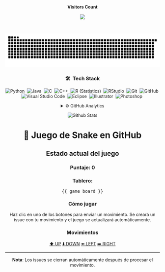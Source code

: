 <div align="center">
<br><p align="centre"><b>Visitors Count</b></p>  

<p align="center"><img align="center" src="https://profile-counter.glitch.me/{Campalans03}/count.svg" /></p> 
<br>
</div>

<p align = "center">
	<img src = "https://github.com/7oSkaaa/7oSkaaa/blob/output/github-contribution-grid-snake.svg?" alt = "Snake Game"/>
</p>

<div align='center'>

### 🛠 &nbsp;Tech Stack

![Python](https://img.shields.io/badge/-Python-05122A?style=flat&logo=python)&nbsp;
![Java](https://img.shields.io/badge/-Java-05122A?style=flat&logo=Java&logoColor=FFA518)&nbsp;
![C](https://img.shields.io/badge/-C-05122A?style=flat&logo=C&logoColor=A8B9CC)&nbsp;
![C++](https://img.shields.io/badge/-C++-05122A?style=flat&logo=C%2B%2B&logoColor=00599C)&nbsp;
![R (Statistics)](https://img.shields.io/badge/-R-05122A?style=flat&logo=R&logoColor=276DC3)&nbsp;
![RStudio](https://img.shields.io/badge/-RStudio-05122A?style=flat&logo=rstudio)&nbsp;
![Git](https://img.shields.io/badge/-Git-05122A?style=flat&logo=git)&nbsp;
![GitHub](https://img.shields.io/badge/-GitHub-05122A?style=flat&logo=github)&nbsp;
![Visual Studio Code](https://img.shields.io/badge/-Visual%20Studio%20Code-05122A?style=flat&logo=visual-studio-code&logoColor=007ACC)&nbsp;
![Eclipse](https://img.shields.io/badge/-Eclipse-05122A?style=flat&logo=eclipse-ide&logoColor=2C2255)&nbsp;
![Illustrator](https://img.shields.io/badge/-Illustrator-05122A?style=flat&logo=adobe-illustrator)&nbsp;
![Photoshop](https://img.shields.io/badge/-Photoshop-05122A?style=flat&logo=adobe-photoshop)&nbsp;


<details>
 <summary>⚙️ GitHub Analytics</summary>
 <div>
 <samp>

 <p align="center">
   <img height="180em" width="450em" src="https://github-readme-stats-eight-theta.vercel.app/api?username=Campalans03&show_icons=true&theme=algolia&include_all_commits=true&count_private=true"/>
   <img height="180em" width="450em" src="https://github-readme-stats-eight-theta.vercel.app/api/top-langs/?username=Campalans03&layout=compact&langs_count=8&theme=algolia&count_private=true"/>
 </p>

</samp> 
</div>
</details>

<p align="center">
        <img src="https://raw.githubusercontent.com/bornmay/bornmay/Update/svg/Bottom.svg" alt="Github Stats" />
</p>

# 🐍 Juego de Snake en GitHub

## Estado actual del juego

### Puntaje: 0

### Tablero:
<pre>
{{ game_board }}
</pre>


### Cómo jugar
Haz clic en uno de los botones para enviar un movimiento. Se creará un issue con tu movimiento y el juego se actualizará automáticamente.

### Movimientos
[⬆️ UP](https://github.com/Campalans03/Campalans03/issues/new?title=Snake+Move&body=UP)
[⬇️ DOWN](https://github.com/Campalans03/Campalans03/issues/new?title=Snake+Move&body=DOWN)
[⬅️ LEFT](https://github.com/Campalans03/Campalans03/issues/new?title=Snake+Move&body=LEFT)
[➡️ RIGHT](https://github.com/Campalans03/Campalans03/issues/new?title=Snake+Move&body=RIGHT)

---

**Nota**: Los issues se cierran automáticamente después de procesar el movimiento.
